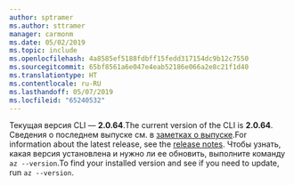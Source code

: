 ```yaml
---
author: sptramer
ms.author: sttramer
manager: carmonm
ms.date: 05/02/2019
ms.topic: include
ms.openlocfilehash: 4a8585ef5188fdbff15fedd317154dc9b12c7550
ms.sourcegitcommit: 65bf8561a6e047e4eab52186e066a2e8c21f1d40
ms.translationtype: HT
ms.contentlocale: ru-RU
ms.lasthandoff: 05/07/2019
ms.locfileid: "65240532"
---
```

<span data-ttu-id="82eaf-101">Текущая версия CLI — __2.0.64__.</span><span class="sxs-lookup"><span data-stu-id="82eaf-101">The current version of the CLI is __2.0.64__.</span></span> <span data-ttu-id="82eaf-102">Сведения о последнем выпуске см. в [заметках о выпуске](../release-notes-azure-cli.md).</span><span class="sxs-lookup"><span data-stu-id="82eaf-102">For information about the latest release, see the [release notes](../release-notes-azure-cli.md).</span></span> <span data-ttu-id="82eaf-103">Чтобы узнать, какая версия установлена и нужно ли ее обновить, выполните команду `az --version`.</span><span class="sxs-lookup"><span data-stu-id="82eaf-103">To find your installed version and see if you need to update, run `az --version`.</span></span>
